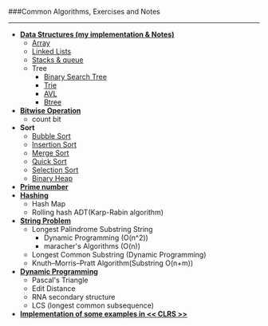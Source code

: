 ###Common Algorithms, Exercises and Notes
- - -
* [**Data Structures (my implementation & Notes)**](#data-structure)
	* [Array](https://github.com/zpoint/Algorithms/tree/master/Array)
	* [Linked Lists](https://github.com/zpoint/Algorithms/tree/master/Linked%20Lists)
	* [Stacks & queue](https://github.com/zpoint/Algorithms/tree/master/Stack_Queue)
	* Tree
		*  [Binary Search Tree](https://github.com/zpoint/Algorithms/tree/master/Tree/BST)
		*  [Trie](https://github.com/zpoint/Algorithms/tree/master/Tree/Trie)
		*  [AVL](https://github.com/zpoint/Algorithms/tree/master/Tree/AVL)
		*  [Btree](https://github.com/zpoint/Algorithms/tree/master/Tree/Btree)
* [**Bitwise Operation**](https://github.com/zpoint/Algorithms/tree/master/bitwise)
	* count bit
* **Sort**
	* [Bubble Sort](https://github.com/zpoint/Algorithms/tree/master/Sort/bubble%20sort)
	* [Insertion Sort](https://github.com/zpoint/Algorithms/tree/master/Sort/insertion%20sort)
	* [Merge Sort](https://github.com/zpoint/Algorithms/tree/master/Sort/merge%20sort)
	* [Quick Sort](https://github.com/zpoint/Algorithms/tree/master/Sort/quick%20sort)
	* [Selection Sort](https://github.com/zpoint/Algorithms/tree/master/Sort/selection%20sort)
	* [Binary Heap](https://github.com/zpoint/Algorithms/tree/master/Sort/binary%20heap)
* [**Prime number**](https://github.com/zpoint/Algorithms/tree/master/prime)
* [**Hashing**](https://github.com/zpoint/Algorithms/tree/master/Hashing)
 	* Hash Map
 	* Rolling hash ADT(Karp-Rabin algorithm)
* [**String Problem**](https://github.com/zpoint/Algorithms/tree/master/String)
	* Longest Palindrome Substring String
		* Dynamic Programming (O(n^2))
		* maracher's Algorithms (O(n))
	* Longest Common Substring (Dynamic Programming)
	* Knuth–Morris–Pratt Algorithm(Substring O(n+m))
* [**Dynamic Programming**](https://github.com/zpoint/Algorithms/tree/master/Dynamic%20Programming)
	* Pascal's Triangle
	* Edit Distance
	* RNA secondary structure
	* LCS (longest common subsequence)
* [**Implementation of some examples in << CLRS >>**](https://github.com/zpoint/Algorithms/tree/master/CLRS)


